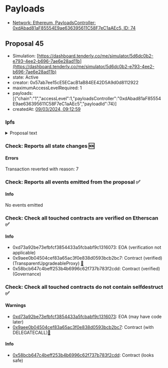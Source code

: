 # Payloads

- [Network: Ethereum, PayloadsController: 0xdAbad81aF85554E9ae636395611C58F7eC1aAEc5, ID: 74](/reports/payloads/1/0xdAbad81aF85554E9ae636395611C58F7eC1aAEc5/74.md)

## Proposal 45

- Simulation: [https://dashboard.tenderly.co/me/simulator/5d6dc0b2-e793-4ee2-b696-7ae6e28ad11b](https://dashboard.tenderly.co/me/simulator/5d6dc0b2-e793-4ee2-b696-7ae6e28ad11b)
- state: Active
- creator: 0x57ab7ee15cE5ECacB1aB84EE42D5A9d0d8112922
- maximumAccessLevelRequired: 1
- payloads: [{"chain":"1","accessLevel":1,"payloadsController":"0xdAbad81aF85554E9ae636395611C58F7eC1aAEc5","payloadId":74}]
- createdAt: [09/03/2024, 09:12:59](https://etherscan.io/tx/0x7b827a57bdad0633b6b3d2ab30960ba936e0e49027a87b3c3b23042f82e7d5c4)

### Ipfs

<details>
  <summary>Proposal text</summary>
  
  
## Simple Summary

This publication proposes amending daily AAVE emissions across the three Safety Module (SM) categories to support GHO stability.

## Motivation

With the introduction of stkGHO, GHO went through a positive price action and recovered the 1:1 peg.

Since then, however, the price of GHO has been drifting. There is additional risk of GHO being redeemed from the SM and sold in the market. There are currently around 5.2M GHO cooling off from the stkGHO module.

To support the GHO peg and to pave the way for future GHO supply expansion, this publication proposes increasing the daily AAVE emissions going to stkGHO holders.

This publication also proposes to offset this increase in AAVE emissions by reducing the emissions directed to stkAAVE and stkBPT holders. The overall amount of AAVE per day is to remain unchanged.

## Specification

This proposal will implement the following changes to the AAVE emissions across the three SM categories:

| Asset Current        | AAVE/Day | Proposed AAVE/Day |
| -------------------- | -------- | ----------------- |
| stkAAVE              | 385      | 360               |
| stkGHO               | 50       | 100               |
| stkBPT (AAVE/wstETH) | 385      | 360               |

## References

- Implementation: [AaveV3Ethereum](https://github.com/bgd-labs/aave-proposals-v3/blob/48bcc880f0956f13f4255f0b5e4b3562b3936fbb/src/20240229_AaveV3Ethereum_AmendSafetyModuleEmissions/AaveV3Ethereum_AmendSafetyModuleEmissions_20240229.sol)
- Tests: [AaveV3Ethereum](https://github.com/bgd-labs/aave-proposals-v3/blob/48bcc880f0956f13f4255f0b5e4b3562b3936fbb/src/20240229_AaveV3Ethereum_AmendSafetyModuleEmissions/AaveV3Ethereum_AmendSafetyModuleEmissions_20240229.t.sol)
- [Snapshot](https://snapshot.org/#/aave.eth/proposal/0x0f73500d0f65c72482d352080ea9aa0aa92264eb059b8f646cf6f0e86556bc3d)
- [Discussion](https://governance.aave.com/t/arfc-amend-safety-module-emissions/16640)

## Copyright

Copyright and related rights waived via [CC0](https://creativecommons.org/publicdomain/zero/1.0/).

</details>

### Check: Reports all state changes :sos:

#### Errors

Transaction reverted with reason: 7

### Check: Reports all events emitted from the proposal :white_check_mark:

#### Info

No events emitted

### Check: Check all touched contracts are verified on Etherscan :white_check_mark:

#### Info

- 0xd73a92be73efbfcf3854433a5fcbabf9c1316073: EOA (verification not applicable)
- 0x9aee0b04504cef83a65ac3f0e838d0593bcb2bc7: Contract (verified) (TransparentUpgradeableProxy) [:ghost:](https://github.com/bgd-labs/aave-address-book "GovernanceV3Ethereum.GOVERNANCE")
- 0x58bcb647c4beff253b4b6996c62f737b783f2cdd: Contract (verified) (Governance) 

### Check: Check all touched contracts do not contain selfdestruct :white_check_mark:

#### Warnings

- [0xd73a92be73efbfcf3854433a5fcbabf9c1316073](https://etherscan.io/address/0xd73a92be73efbfcf3854433a5fcbabf9c1316073): EOA (may have code later)
- [0x9aee0b04504cef83a65ac3f0e838d0593bcb2bc7](https://etherscan.io/address/0x9aee0b04504cef83a65ac3f0e838d0593bcb2bc7): Contract (with DELEGATECALL)[:ghost:](https://github.com/bgd-labs/aave-address-book "GovernanceV3Ethereum.GOVERNANCE")

#### Info

- [0x58bcb647c4beff253b4b6996c62f737b783f2cdd](https://etherscan.io/address/0x58bcb647c4beff253b4b6996c62f737b783f2cdd): Contract (looks safe)

